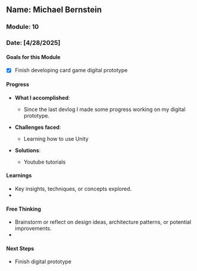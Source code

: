 <!-- Markdown Docs: https://docs.github.com/en/get-started/writing-on-github/getting-started-with-writing-and-formatting-on-github/basic-writing-and-formatting-syntax -->
## Name: Michael Bernstein
### Module: 10

<!-- Repeat the below as needed-->
### Date: [4/28/2025]

#### Goals for this Module
<!-- Example Template (include the brackets to make a checklist, fill them in as appropriate -->
- [x] Finish developing card game digital prototype

#### Progress
- **What I accomplished**:
  - Since the last devlog I made some progress working on my digital prototype. 
  
- **Challenges faced**:
  - Learning how to use Unity
    
- **Solutions**:
  - Youtube tutorials

#### Learnings
- Key insights, techniques, or concepts explored.
-  <!--Your entry here or N/A if not applicable for this entry-->

#### Free Thinking
- Brainstorm or reflect on design ideas, architecture patterns, or potential improvements.
-  <!--Your entry here or N/A if not applicable for this entry-->
<!--

- Example prompts:
  - "What if the player interactions were asynchronous instead of real-time?"
  - "How could ECS improve performance in this system?"
  - "Does my current design support scalability? How can it improve?"
  
-->

#### Next Steps
- Finish digital prototype